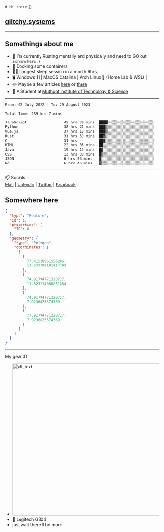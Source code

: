 ```
# Hi there 👋
```
## [glitchy.systems](https://glitchy.systems)
---

## Somethings about me



- 🌱 I’m currently Rusting mentally and physically and need to GO out somewhere :)
- 🐋 Docking some containers
- 😶‍🌫️ Longest sleep session in a month 6hrs.
- 🖥️ Windows 11 | MacOS Catalina | Arch Linux 🦩 (Home Lab & WSL) |
- ✏️ Maybe a few articles [here](https://medium.com/@advaithnarayanan8) or [there](https://medium.com/@advaithnarayanan8)
- 📑 A Student at [Muthoot Institute of Technology & Science](https://mgmits.ac.in/)



---

<!--START_SECTION:waka-->

```txt
From: 02 July 2022 - To: 29 August 2023

Total Time: 289 hrs 7 mins

JavaScript                 45 hrs 30 mins  ████░░░░░░░░░░░░░░░░░░░░░   15.74 %
Python                     38 hrs 24 mins  ███▒░░░░░░░░░░░░░░░░░░░░░   13.28 %
Vue.js                     37 hrs 10 mins  ███▒░░░░░░░░░░░░░░░░░░░░░   12.86 %
Rust                       31 hrs 50 mins  ██▓░░░░░░░░░░░░░░░░░░░░░░   11.01 %
C                          31 hrs          ██▓░░░░░░░░░░░░░░░░░░░░░░   10.73 %
HTML                       22 hrs 33 mins  ██░░░░░░░░░░░░░░░░░░░░░░░   07.80 %
Java                       19 hrs 19 mins  █▓░░░░░░░░░░░░░░░░░░░░░░░   06.68 %
CSS                        13 hrs 30 mins  █▒░░░░░░░░░░░░░░░░░░░░░░░   04.67 %
JSON                       6 hrs 53 mins   ▓░░░░░░░░░░░░░░░░░░░░░░░░   02.38 %
Go                         6 hrs 45 mins   ▓░░░░░░░░░░░░░░░░░░░░░░░░   02.34 %
```

<!--END_SECTION:waka-->

---

📫 Socials :<br>
[Mail](mailto:advaithnarayanan8@gmail.com) | [Linkedin](https://www.linkedin.com/in/advaith-narayanan-a72152214/) | [Twitter](https://twitter.com/advaithnarayan) | [Facebook](https://screenmessage.com/qinq)

## Somewhere here

```geojson
{
  "type": "Feature",
  "id": 1,
  "properties": {
    "ID": 0
  },
  "geometry": {
    "type": "Polygon",
    "coordinates": [
      [
        [
          77.41528961556286,
          11.533300191814792
        ],
        [
          74.91794771320727,
          11.823214080851884
        ],
        [
          74.91794771320727,
          7.9236625574369
        ],
        [
          77.91794771320727,
          7.9236625574369
        ]
      ]
    ]
  }
}
```


--- 
My gear :D

- [<img alt="alt_text" width="500px" src="https://valid.x86.fr/cache/banner/xv24bv-6.png" />](https://valid.x86.fr/xv24bv)
- 🐁 Logitech G304
- just wait there'll be more

